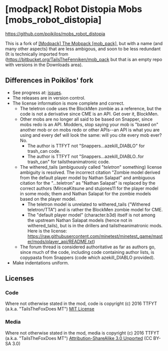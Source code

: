 # [modpack] Robot Distopia Mobs [mobs_robot_distopia]
<https://github.com/poikilos/mobs_robot_distopia>

This is a fork of [[Modpack] The Mobpack
[mob_pack]](https://forum.minetest.org/viewtopic.php?f=9&t=14822>), but
with a name (and many other aspects) that are less ambigous, and soon
to be less redundant (It is technically imported from
(<https://bitbucket.org/TailsTheFenniken/mob_pack> but that is an empty
repo with versions in the Downloads area).


## Differences in Poikilos' fork
- See progress at: [issues](https://github.com/poikilos/mobs_robot_distopia/issues?q=is%3Aissue).
- The releases are in version control.
- The license information is more complete and correct.
  - The teletron code uses the BlockMen zombie as a reference, but the
    code is not a derivative since CME is an API. Get over it,
    BlockMen.
  - Other mobs are no longer all said to be based on Snapper, since mobs
    redo is an API. Modders, stop saying your mob is "based on" another
    mob or on mobs redo or other APIs--an API is what you are using and
    every def will look the same: will you cite every mob ever? No.
    - The author is TTFYT not "Snappers...azekill_DIABLO" for trash_can
      code.
    - The author is TTFYT not "Snappers...azekill_DIABLO..for trash_can"
      for tailstheanimatronic code.
  - The withered_tails (ambiguously called "*teletron*" something)
    license ambiguity is resolved. The incorrect citation "Zombie model
    derived from the default player model by Nathan Salapat" and
    ambiguous citation for the "...teletron" as "Nathan Salapat" is
    replaced by the correct authors (MirceaKitsune and stujones11 for
    the player model in some mods; them and Nathan Salapat for the
    zombie models based on the player model.
    - The teletron model is unrelated to withered_tails
      ("Withered teletron/TTA") and is rather the BlockMen zombie model
      for CME.
    - The "default player model" (character.b3d) itself is not among the
      upstream Nathan Salapat models (hence not in withered_tails), but
      is in the drillers and tailstheanimatronic mods. Here is the
      license:
      <https://raw.githubusercontent.com/minetest/minetest_game/master/mods/player_api/README.txt>)
  - The forum thread is considered authoritative as far as authors go,
    since much of the code, including code containing author lists, is
    copypasta from Snappers (code which azekill_DIABLO provided).
- Make indentations uniform.

## Licenses
### Code
Where not otherwise stated in the mod, code is
copyright (c) 2016 TTFYT (a.k.a. "TailsTheFoxDoes MT")
[MIT License](https://opensource.org/licenses/MIT)

### Media
Where not otherwise stated in the mod, media is
copyright (c) 2016 TTFYT (a.k.a. "TailsTheFoxDoes MT")
[Attribution-ShareAlike 3.0 Unported](https://creativecommons.org/licenses/by-sa/3.0/)
(CC BY-SA 3.0)

